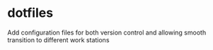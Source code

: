 # dotfiles
Add configuration files for both version control and allowing smooth transition to different work stations
